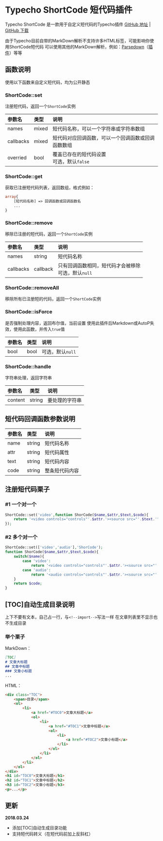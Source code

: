 # Typecho ShortCode 短代码插件
Typecho ShortCode 是一款用于自定义短代码的Typecho插件
[GitHub 地址](https://github.com/moeshin/Typecho-Plugins-ShortCode) | [GitHub 下载](https://codeload.github.com/moeshin/Typecho-Plugins-ShortCode/zip/master)

由于Typecho目前自带的MarkDown解析不支持许多HTML标签，可能影响你使用ShortCode短代码
可以使用其他的MarkDown解析，例如：[Parsedown](https://github.com/erusev/parsedown)（[插件](https://github.com/kokororin/typecho-plugin-Parsedown)）等等
## 函数说明
使用以下函数来自定义短代码，均为公开静态
### ShortCode::set
注册短代码，返回一个`ShortCode`实例

参数名|类型|说明
:-|:-|:-
names|mixed|短代码名称，可以一个字符串或字符串数组
callbacks|mixed|短代码对应回调函数，可以一个回调函数或回调函数数组
overried|bool|覆盖已存在的短代码设置<br>可选，默认`false`
### ShortCode::get
获取已注册短代码列表，返回数组，格式例如：
```php
array{
	[短代码名称] => 回调函数或回调函数名
	...
}
```
### ShortCode::remove
移除已注册的短代码，返回一个`ShortCode`实例

参数名|类型|说明
:-|:-|:-
names|string|短代码名称
callbacks|callback|只有回调函数相同，短代码才会被移除<br>可选，默认`null`
### ShortCode::removeAll
移除所有已注册短的代码，返回一个`ShortCode`实例
### ShortCode::isForce
是否强制处理内容，返回布尔值，当前设置
使用此插件后Markdown或AutoP失效，使用此函数，并传入`true`值

参数名|类型|说明
:-|:-|:-
bool|bool|可选，默认`null`
### ShortCode::handle
字符串处理，返回字符串

参数名|类型|说明
:-|:-|:-
content|string|要处理的字符串
## 短代码回调函数参数说明
参数名|类型|说明
:-|:-|:-
name|string|短代码名称
attr|string|短代码属性
text|string|短代码内容
code|string|整条短代码内容
## 注册短代码栗子
### \#1 一个对一个
```php
ShortCode::set('video',function ShorCode($name,$attr,$text,$code){
	return '<video controls="controls"'.$attr.'><source src="'.$text.'"></video>';
});
```
### \#2 多个对一个
```php
ShortCode::set(['video','audio'],'ShorCode');
function ShorCode($name,$attr,$text,$code){
	switch($name){
		case 'video':
			return '<video controls="controls"'.$attr.'><source src="'.$text.'"></video>';
		case 'audio':
			return '<audio controls="controls"'.$attr.'><source src="'.$text.'"></audio>';
	}
	return $code;
}
```
## [TOC]自动生成目录说明
上下不要有文本，自己占一行，与`<!--import-->`写法一样
在文章列表里不显示也不生成目录

### 举个栗子
MarkDown：
```markdown
[TOC]
# 文章大标题
## 文章中标题
### 文章小标题
...
```
HTML：
```html
<div class="TOC">
	<span>目录</span>
	<ol>
		<li>
			<a href="#TOC0">文章大标题</a>
			<ol>
				<li>
					<a href="#TOC1">文章中标题</a>
					<ol>
						<li>
							<a href="#TOC2">文章小标题</a>
						</li>
					</ol>
				</li>
			</ol>
		</li>
	</ol>
</div>
<h1 id="TOC0">文章大标题</h1>
<h2 id="TOC1">文章中标题</h2>
<h3 id="TOC2">文章小标题</h3>
<p>...</p>
```

## 更新
**2018.03.24**
- 添加[TOC]自动生成目录功能
- 支持短代码转义（在短代码前加上反斜杠）